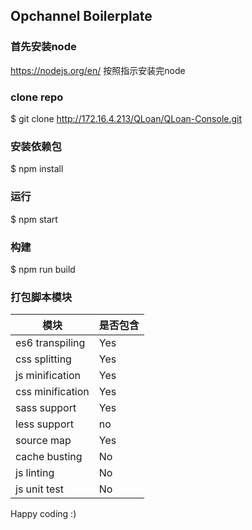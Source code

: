 ## Opchannel Boilerplate

### 首先安装node

https://nodejs.org/en/
按照指示安装完node

### clone repo
$ git clone http://172.16.4.213/QLoan/QLoan-Console.git

### 安装依赖包
$ npm install

### 运行
$ npm start

### 构建
$ npm run build


### 打包脚本模块

| 模块 | 是否包含 |
|------|---------|
| es6 transpiling  | Yes |
| css splitting    | Yes |
| js minification  | Yes |
| css minification | Yes |
| sass support     | Yes |
| less support     | no  |
| source map       | Yes |
| cache busting    | No  |
| js linting       | No  |
| js unit test     | No  |

Happy coding :)









